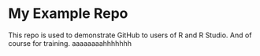 # My Example Repo

This repo is used to demonstrate GitHub to users of R and R Studio.
And of course for training.
aaaaaaaahhhhhhh